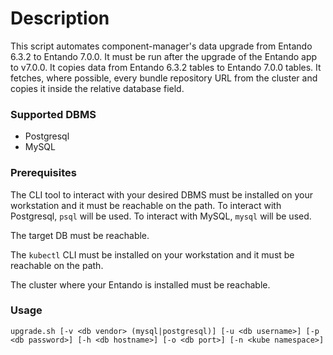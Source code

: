 # Description

This script automates component-manager's data upgrade from Entando 6.3.2 to Entando 7.0.0.
It must be run after the upgrade of the Entando app to v7.0.0.
It copies data from Entando 6.3.2 tables to Entando 7.0.0 tables.
It fetches, where possible, every bundle repository URL from the cluster and copies it inside the relative database field.

### Supported DBMS

- Postgresql
- MySQL

### Prerequisites

The CLI tool to interact with your desired DBMS must be installed on your workstation and it must be reachable on the path.
To interact with Postgresql, `psql` will be used.
To interact with MySQL, `mysql` will be used.

The target DB must be reachable.

The `kubectl` CLI must be installed on your workstation and it must be reachable on the path.

The cluster where your Entando is installed must be reachable.

### Usage

`upgrade.sh [-v <db vendor> (mysql|postgresql)] [-u <db username>] [-p <db password>] [-h <db hostname>] [-o <db port>] [-n <kube namespace>]`
